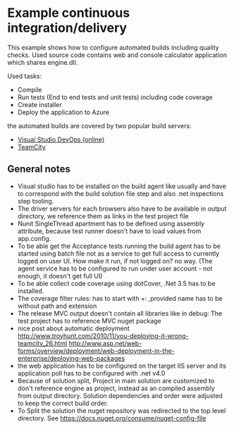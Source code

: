 # Example continuous integration/delivery

This example shows how to configure automated builds including quality checks.
Used source code contains web and console calculator application which shares engine.dll.

Used tasks:

* Compile
* Run tests (End to end tests and unit tests) including code coverage
* Create installer
* Deploy the application to Azure

the automated builds are covered by two popular build servers:
* [Visual Studio DevOps (online)](VisualStudioDevOps.md)
* [TeamCity](TeamCityNotes.md)

## General notes

* Visual studio has to be installed on the build agent like usually and have to correspond with the build solution file step and also .net inspections step tooling.
* The driver servers for each browsers also have to be available in output directory, we reference them as links in the test project file
* Nunit SingleThread apartment has to be defined using assembly attribute, because test runner doesn't have to load values from app.config.
* To be able get the Acceptance tests running the build agent has to be started using batch file not as a service to get full access to currently logged on user UI. How make it run, if not logged on? no way. (The agent service has to be configured to run under user account - not enough, it doesn't get full UI)
* To be able collect code coverage using dotCover, .Net 3.5 has to be installed.
* The coverage filter rules: has to start with +: ,provided name has to be without path and extension
* The release MVC output doesn't contain all libraries like in debug: The test project has to reference MVC nuget package
* nice post about automatic deployment http://www.troyhunt.com/2010/11/you-deploying-it-wrong-teamcity_26.html
http://www.asp.net/web-forms/overview/deployment/web-deployment-in-the-enterprise/deploying-web-packages
* the web application has to be configured on the target IIS server and its application poll has to be configured with .net v4.0
* Because of solution split, Project in main solution are customized to don't reference engine as project, instead as an compiled assembly from output directory. Solution dependencies and order were adjusted to keep the correct build order.
* To Split the solution the nuget repository was redirected to the top level directory. See https://docs.nuget.org/consume/nuget-config-file
